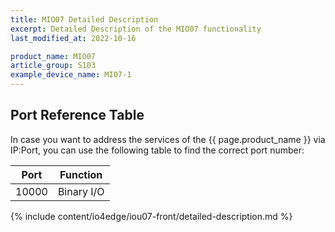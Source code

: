 ```yaml
---
title: MIO07 Detailed Description
excerpt: Detailed Description of the MIO07 functionality
last_modified_at: 2022-10-16

product_name: MIO07
article_group: S103
example_device_name: MI07-1
---
```


## Port Reference Table

In case you want to address the services of the {{ page.product_name }} via IP:Port, you can use the following table to find the correct port number:

| Port  | Function   |
| ----- | ---------- |
| 10000 | Binary I/O |

{% include content/io4edge/iou07-front/detailed-description.md %}
